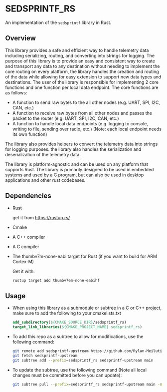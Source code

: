 # SEDSPRINTF_RS

An implementation of the `sedsprintf` library in Rust.

## Overview

This library provides a safe and efficient way to handle telemetry data including serializing, routing, and converting
into strings for logging. The purpose of this library is to provide an easy and consistent way to create and transport
any data to any destination without needing to implement the core routing on every platform, the library handles the
creation and routing of the data while allowing for easy extension to support new data types and destinations. The user
of the library is responsible for implementing 2 core functions and one function per local data endpoint.
The core functions are as follows:

- A function to send raw bytes to the all other nodes (e.g. UART, SPI, I2C, CAN, etc.)
- A function to receive raw bytes from all other nodes and passes the packet to the router
  (e.g. UART, SPI, I2C, CAN, etc.)
- A function to handle local data endpoints (e.g. logging to console, writing to file, sending over radio, etc.)
  (Note: each local endpoint needs its own function)

The library also provides helpers to convert the telemetry data into strings for logging purposes. the library also
handles the serialization and deserialization of the telemetry data.

The library is platform-agnostic and can be used on any platform that supports Rust. The library is primarily designed
to be used in embedded systems and used by a C program, but can also be used in desktop applications and other rust
codebases.

## Dependencies

- Rust

  get it from https://rustup.rs/
- Cmake
- A C++ compiler
- A C compiler
- The thumbv7m-none-eabi target for Rust (if you want to build for ARM Cortex-M)

  Get it with:
  ```bash
  rustup target add thumbv7em-none-eabihf
  ```

## Usage

- When using this library as a submodule or subtree in a C or C++ project, make sure to add the following to your
cmakelists.txt
  ```cmake
  add_subdirectory(${CMAKE_SOURCE_DIR}/sedsprintf_rs)
  target_link_libraries(${CMAKE_PROJECT_NAME} sedsprintf_rs)
  ```


- To add this repo as a subtree to allow for modifications, use the following command:
  ```bash
  git remote add sedsprintf-upstream https://github.com/Rylan-Meilutis/sedsprintf_rs.git
  git fetch sedsprintf-upstream
  git subtree add --prefix=sedsprintf_rs sedsprintf-upstream main

- To update the subtree, use the following command (Note all local changes must be committed before you can update):
  ```bash
  git subtree pull --prefix=sedsprintf_rs sedsprintf-upstream main -m "Merge sedsprintf_rs upstream main"
  ```
